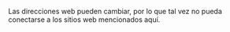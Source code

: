 Las direcciones web pueden cambiar, por lo que tal vez no pueda conectarse a los sitios web mencionados aquí.

<!--HONumber=May16_HO1-->


